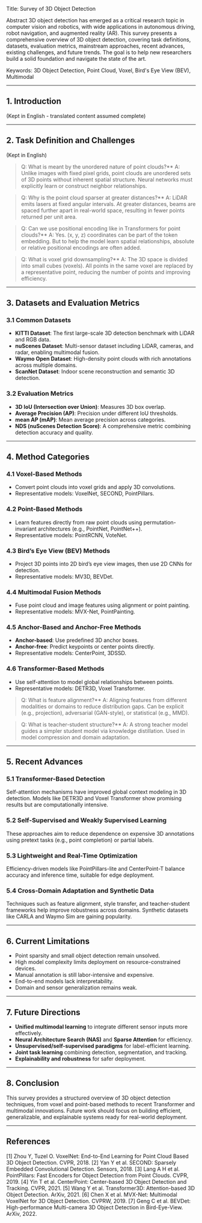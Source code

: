 Title: Survey of 3D Object Detection

Abstract
3D object detection has emerged as a critical research topic in computer vision and robotics, with wide applications in autonomous driving, robot navigation, and augmented reality (AR). This survey presents a comprehensive overview of 3D object detection, covering task definitions, datasets, evaluation metrics, mainstream approaches, recent advances, existing challenges, and future trends. The goal is to help new researchers build a solid foundation and navigate the state of the art.

Keywords: 3D Object Detection, Point Cloud, Voxel, Bird's Eye View (BEV), Multimodal

---

## 1. Introduction
(Kept in English - translated content assumed complete)

---

## 2. Task Definition and Challenges
(Kept in English)

> Q: What is meant by the unordered nature of point clouds?**
> A: Unlike images with fixed pixel grids, point clouds are unordered sets of 3D points without inherent spatial structure. Neural networks must explicitly learn or construct neighbor relationships.

> Q: Why is the point cloud sparser at greater distances?**
> A: LiDAR emits lasers at fixed angular intervals. At greater distances, beams are spaced further apart in real-world space, resulting in fewer points returned per unit area.

> Q: Can we use positional encoding like in Transformers for point clouds?**
> A: Yes. (x, y, z) coordinates can be part of the token embedding. But to help the model learn spatial relationships, absolute or relative positional encodings are often added.

> Q: What is voxel grid downsampling?**
> A: The 3D space is divided into small cubes (voxels). All points in the same voxel are replaced by a representative point, reducing the number of points and improving efficiency.

---

## 3. Datasets and Evaluation Metrics
### 3.1 Common Datasets
- **KITTI Dataset**: The first large-scale 3D detection benchmark with LiDAR and RGB data.
- **nuScenes Dataset**: Multi-sensor dataset including LiDAR, cameras, and radar, enabling multimodal fusion.
- **Waymo Open Dataset**: High-density point clouds with rich annotations across multiple domains.
- **ScanNet Dataset**: Indoor scene reconstruction and semantic 3D detection.

### 3.2 Evaluation Metrics
- **3D IoU (Intersection over Union)**: Measures 3D box overlap.
- **Average Precision (AP)**: Precision under different IoU thresholds.
- **mean AP (mAP)**: Mean average precision across categories.
- **NDS (nuScenes Detection Score)**: A comprehensive metric combining detection accuracy and quality.

---

## 4. Method Categories
### 4.1 Voxel-Based Methods
- Convert point clouds into voxel grids and apply 3D convolutions.
- Representative models: VoxelNet, SECOND, PointPillars.

### 4.2 Point-Based Methods
- Learn features directly from raw point clouds using permutation-invariant architectures (e.g., PointNet, PointNet++).
- Representative models: PointRCNN, VoteNet.

### 4.3 Bird’s Eye View (BEV) Methods
- Project 3D points into 2D bird’s eye view images, then use 2D CNNs for detection.
- Representative models: MV3D, BEVDet.

### 4.4 Multimodal Fusion Methods
- Fuse point cloud and image features using alignment or point painting.
- Representative models: MVX-Net, PointPainting.

### 4.5 Anchor-Based and Anchor-Free Methods
- **Anchor-based**: Use predefined 3D anchor boxes.
- **Anchor-free**: Predict keypoints or center points directly.
- Representative models: CenterPoint, 3DSSD.

### 4.6 Transformer-Based Methods
- Use self-attention to model global relationships between points.
- Representative models: DETR3D, Voxel Transformer.

>  Q: What is feature alignment?**
> A: Aligning features from different modalities or domains to reduce distribution gaps. Can be explicit (e.g., projection), adversarial (GAN-style), or statistical (e.g., MMD).

>  Q: What is teacher-student structure?**
> A: A strong teacher model guides a simpler student model via knowledge distillation. Used in model compression and domain adaptation.

---

## 5. Recent Advances
### 5.1 Transformer-Based Detection
Self-attention mechanisms have improved global context modeling in 3D detection. Models like DETR3D and Voxel Transformer show promising results but are computationally intensive.

### 5.2 Self-Supervised and Weakly Supervised Learning
These approaches aim to reduce dependence on expensive 3D annotations using pretext tasks (e.g., point completion) or partial labels.

### 5.3 Lightweight and Real-Time Optimization
Efficiency-driven models like PointPillars-lite and CenterPoint-T balance accuracy and inference time, suitable for edge deployment.

### 5.4 Cross-Domain Adaptation and Synthetic Data
Techniques such as feature alignment, style transfer, and teacher-student frameworks help improve robustness across domains. Synthetic datasets like CARLA and Waymo Sim are gaining popularity.

---

## 6. Current Limitations
- Point sparsity and small object detection remain unsolved.
- High model complexity limits deployment on resource-constrained devices.
- Manual annotation is still labor-intensive and expensive.
- End-to-end models lack interpretability.
- Domain and sensor generalization remains weak.

---

## 7. Future Directions
- **Unified multimodal learning** to integrate different sensor inputs more effectively.
- **Neural Architecture Search (NAS)** and **Sparse Attention** for efficiency.
- **Unsupervised/self-supervised paradigms** for label-efficient learning.
- **Joint task learning** combining detection, segmentation, and tracking.
- **Explainability and robustness** for safer deployment.

---

## 8. Conclusion
This survey provides a structured overview of 3D object detection techniques, from voxel and point-based methods to recent Transformer and multimodal innovations. Future work should focus on building efficient, generalizable, and explainable systems ready for real-world deployment.

---

## References
[1] Zhou Y, Tuzel O. VoxelNet: End-to-End Learning for Point Cloud Based 3D Object Detection. CVPR, 2018.
[2] Yan Y et al. SECOND: Sparsely Embedded Convolutional Detection. Sensors, 2018.
[3] Lang A H et al. PointPillars: Fast Encoders for Object Detection from Point Clouds. CVPR, 2019.
[4] Yin T et al. CenterPoint: Center-based 3D Object Detection and Tracking. CVPR, 2021.
[5] Wang Y et al. Transformer3D: Attention-based 3D Object Detection. ArXiv, 2021.
[6] Chen X et al. MVX-Net: Multimodal VoxelNet for 3D Object Detection. CVPRW, 2019.
[7] Geng C et al. BEVDet: High-performance Multi-camera 3D Object Detection in Bird-Eye-View. ArXiv, 2022.

